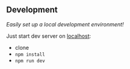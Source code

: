 ## Development

_Easily set up a local development environment!_

Just start dev server on [localhost](http://localhost:3000):

- clone
- `npm install`
- `npm run dev`
